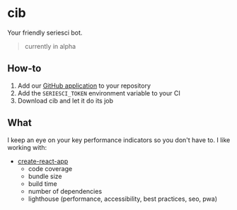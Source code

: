 
# cib

Your friendly seriesci bot.

> currently in alpha

## How-to

1. Add our [GitHub application](https://github.com/apps/seriesci) to your repository
1. Add the `SERIESCI_TOKEN` environment variable to your CI
1. Download cib and let it do its job

## What

I keep an eye on your key performance indicators so you don't have to. I like working with:

- [create-react-app](https://github.com/facebook/create-react-app)
    - code coverage
    - bundle size
    - build time
    - number of dependencies
    - lighthouse (performance, accessibility, best practices, seo, pwa)
